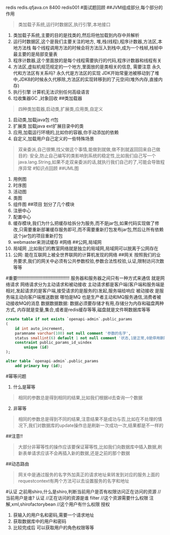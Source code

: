 redis
redis.qfjava.cn 8400 redis001
#面试题回顾
##JVM组成部分,每个部分的作用
>类加载子系统,运行时数据区,执行引擎,本地接口
1. 类加载子系统,主要的目的是找类的,然后将他加载到内存中并解析
2. 运行时数据区,这个是我们主要关注的地方, 堆,栈(线程),程序计数器,方法区,本地方法栈
每个线程调用方法的时候会将方法压入到栈中,成为一个栈帧,栈帧中最主要的是局部变量表
3. 程序计数器,这个里面放的是每个线程需要执行的代码,程序计数器和线程有关
4. 方法区,虚拟机规范规定的一个地方,里面放的是类相关的信息, 需要注意 永久代和方法区有关系吗? 永久代是方法区的实现
JDK开始常量池被移动到了堆中,JDK8的时候永久代移除,方法区的实现转移到的了元空间(堆外内存,直接内存)
5. 执行引擎 计算机无法识别任何高级语言
6. 垃收集器GC ,对象回收
##类加载器
>四种类加载器,启动类,扩展类,应用类,自定义
1. 启动类,加载java包 rt包
2. 扩展类 加载java ext扩展目录中的类
3. 应用,加载运行环境的,比如你的容器,你手动添加的依赖
4. 自定义,加载用户自己定义的一些特殊场景
>双亲委派,自己很懒,找父做这个事情,能做到就做,做不到就返回回来自己做
目的: 安全,防止自己编写的类影响到系统的稳定性,比如我们自己写一个java.lang.String,如果不走双亲委派的话,就执行我们自己的了,可能会导致程序异常
#知识点回顾
##UML图
1. 用例图
2. 时序图
3. 活动图
4. 类图
5. 组件图
##项目
划分了几个模块
1. 注册中心
2. 配置中心
3. 缓存模块,我们为什么把缓存给拆分为服务,而不是jar包,如果代码实现做了修改,只需要重新部署缓存服务即可,而不需要重新打包发布jar包,然后让所有依赖这个jar包的项目重新打包
4. webmaster来测试缓存
#网络
##公网,局域网
1. 局域网 ,比如我们的教室网络就是独立的局域网,局域网可以脱离于公网存在
2. 公网: 能在互联网上被全世界联网的计算机发现的网络
##网关
按照我们的业务要求,我们的网关中必须有公共参数校验,参数合法性校验,认证,限制访问次数等等






#重要!!!!!!!!!!!!!!!!!!!!!!!!!!!!!!!!!!!!!!!!!
服务器和服务器之间只有一种方式来通信 就是网络请求
网络请求分为主动请求和被动接收
主动请求都是客户端(客户端和服务端是相对,发起请求的是客户端,接受请求的是服务的)发起,服务端给响应
被动接收 是服务端主动向客户端推送数据
哪怕是MQ 也是生产者主动和MQ服务通信,消费者被动接收MQ的消息
数据数据数据: 数据必须要存储才有用,存储分为内存和磁盘两种方式, 内存就是变量,集合,或者是redis缓存等等,磁盘就是文件啊数据库等等



```sql
create table if not exists `openapi-admin`.public_params
(
	id int auto_increment,
	paramname varchar(100) not null comment '参数的名字',
	status smallint(6) default 1 not null comment '状态,1是正常,0是停用删除',
	constraint public_params_id_uindex
		unique (id)
);

alter table `openapi-admin`.public_params
	add primary key (id);


```



#幂等问题
1. 什么是幂等
>相同的参数总是得到相同的结果,比如我们根据id去查询一个数据

2. 非幂等
>相同的参数总是得到不同的结果,注意结果不是成功与否,比如在不处理的情况下,我们对数据库的update操作总是刷新一次成功一次,结果都是不一样的

##注意!!
>大部分非幂等性的操作应该要保证幂等性,比如我们向数据库中插入数据,刷新表单请求应该不会再插入新的数据,还是之前的那个数据

##动态路由
>网关中是通过服务的名字外加真正的请求地址来转发到对应的服务上面的
requestcontext有两个方法可以去设置服务的名字和地址


#认证
之前用shiro,什么是shiro,判断当前用户是否有权限访问正在访问的资源
//当前用户是谁? 认证
//正在访问的资源是谁 filter
//这个资源需要什么权限 注解,xml,shirofactorybean
//这个用户有什么权限 授权


1. 获输入的用户名和密码,需要一个请求地址
2. 获取数据库中的用户和密码
3. 比较完成后 可以获取用户的角色权限等等
